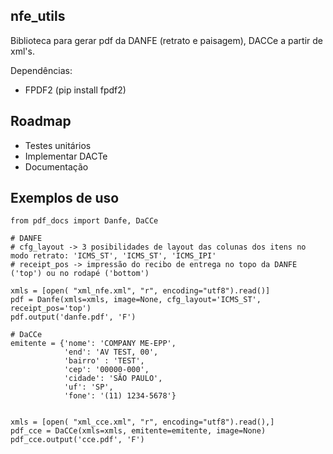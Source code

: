 nfe_utils
-
Biblioteca para gerar pdf da DANFE (retrato e paisagem), DACCe a partir de xml's.

Dependências:

- FPDF2
(pip install fpdf2)

Roadmap
-
- Testes unitários
- Implementar DACTe
- Documentação



Exemplos de uso
-

```
from pdf_docs import Danfe, DaCCe

# DANFE
# cfg_layout -> 3 posibilidades de layout das colunas dos itens no modo retrato: 'ICMS_ST', 'ICMS_ST', 'ICMS_IPI'
# receipt_pos -> impressão do recibo de entrega no topo da DANFE ('top') ou no rodapé ('bottom')

xmls = [open( "xml_nfe.xml", "r", encoding="utf8").read()]
pdf = Danfe(xmls=xmls, image=None, cfg_layout='ICMS_ST', receipt_pos='top')
pdf.output('danfe.pdf', 'F')

# DaCCe
emitente = {'nome': 'COMPANY ME-EPP',
            'end': 'AV TEST, 00',
            'bairro' : 'TEST',
            'cep': '00000-000',
            'cidade': 'SÃO PAULO',
            'uf': 'SP',
            'fone': '(11) 1234-5678'}


xmls = [open( "xml_cce.xml", "r", encoding="utf8").read(),]
pdf_cce = DaCCe(xmls=xmls, emitente=emitente, image=None)
pdf_cce.output('cce.pdf', 'F')


```
